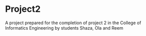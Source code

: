# Project2
A project prepared for the completion of project 2 in the College of Informatics Engineering by students Shaza, Ola and Reem
